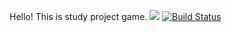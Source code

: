 Hello! This is study project game.
<a href="https://codeclimate.com/github/codeclimate/codeclimate/maintainability"><img src="https://api.codeclimate.com/v1/badges/a99a88d28ad37a79dbf6/maintainability" /></a>
[![Build Status](https://travis-ci.org/OrionApplePie/project-lvl1-s236.svg?branch=master)](https://travis-ci.org/OrionApplePie/project-lvl1-s236)

